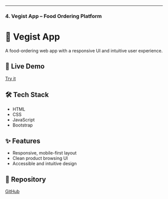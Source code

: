
---

### 4. **Vegist App – Food Ordering Platform**

# 🥦 Vegist App

A food-ordering web app with a responsive UI and intuitive user experience.

## 🔗 Live Demo  
[Try it](https://legendary-croissant-a89b71.netlify.app/)

## 🛠️ Tech Stack  
- HTML  
- CSS  
- JavaScript  
- Bootstrap

## ✨ Features  
- Responsive, mobile-first layout  
- Clean product browsing UI  
- Accessible and intuitive design  

## 📁 Repository  
[GitHub](https://github.com/AhmedNawar2003/Vegist_App)
